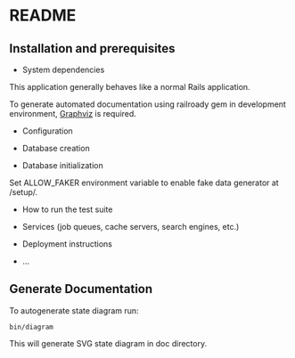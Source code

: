 # README

## Installation and prerequisites

* System dependencies

This application generally behaves like a normal Rails application.

To generate automated documentation using railroady gem in development environment, [Graphviz](http://www.graphviz.org) is required.

* Configuration

* Database creation

* Database initialization

Set ALLOW_FAKER environment variable to enable fake data generator at /setup/.

* How to run the test suite

* Services (job queues, cache servers, search engines, etc.)

* Deployment instructions

* ...

## Generate Documentation

To autogenerate state diagram run:

    bin/diagram

This will generate SVG state diagram in doc directory.